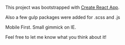 This project was bootstrapped with [Create React App](https://github.com/facebook/create-react-app).

Also a few gulp packages were added for .scss and .js

Mobile First. Small gimmick on IE.

Feel free to let me know what you think about it!